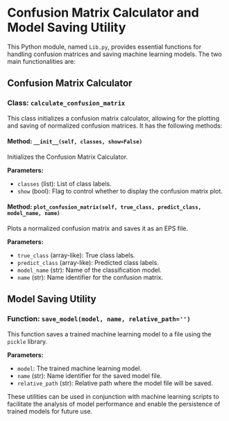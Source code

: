 # Confusion Matrix Calculator and Model Saving Utility

This Python module, named `Lib.py`, provides essential functions for handling confusion matrices and saving machine learning models. The two main functionalities are:

## Confusion Matrix Calculator

### Class: `calculate_confusion_matrix`
This class initializes a confusion matrix calculator, allowing for the plotting and saving of normalized confusion matrices. It has the following methods:

#### Method: `__init__(self, classes, show=False)`
Initializes the Confusion Matrix Calculator.

**Parameters:**
- `classes` (list): List of class labels.
- `show` (bool): Flag to control whether to display the confusion matrix plot.

#### Method: `plot_confusion_matrix(self, true_class, predict_class, model_name, name)`
Plots a normalized confusion matrix and saves it as an EPS file.

**Parameters:**
- `true_class` (array-like): True class labels.
- `predict_class` (array-like): Predicted class labels.
- `model_name` (str): Name of the classification model.
- `name` (str): Name identifier for the confusion matrix.

## Model Saving Utility

### Function: `save_model(model, name, relative_path='')`
This function saves a trained machine learning model to a file using the `pickle` library.

**Parameters:**
- `model`: The trained machine learning model.
- `name` (str): Name identifier for the saved model file.
- `relative_path` (str): Relative path where the model file will be saved.

These utilities can be used in conjunction with machine learning scripts to facilitate the analysis of model performance and enable the persistence of trained models for future use.
